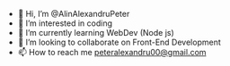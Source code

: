 - 👋 Hi, I’m @AlinAlexandruPeter
- 👀 I’m interested in coding
- 🌱 I’m currently learning WebDev (Node js)
- 💞️ I’m looking to collaborate on Front-End Development
- 📫 How to reach me peteralexandru00@gmail.com

<!---
AlinAlexandruPeter/AlinAlexandruPeter is a ✨ special ✨ repository because its `README.md` (this file) appears on your GitHub profile.
You can click the Preview link to take a look at your changes.
--->
